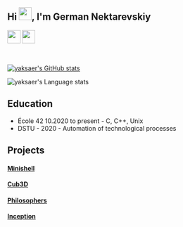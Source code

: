 ## Hi <img src="https://github.com/TheDudeThatCode/TheDudeThatCode/blob/master/Assets/Hi.gif" width="29px">, I'm German Nektarevskiy

<a href="https://t.me/yaksaer">
  <img align="center" width="30px" src="https://cdn-icons-png.flaticon.com/512/2111/2111644.png"/>
</a>
<a href="mailto:germannektar@gmail.com">
  <img align="left" width="30px" src="https://cdn-icons-png.flaticon.com/512/324/324123.png"/>
</a>
<br />
<br />
<br />

[![yaksaer's GitHub stats](https://github-readme-stats.vercel.app/api?username=yaksaer)](https://github.com/anuraghazra/github-readme-stats)

![yaksaer's Language stats](https://github-readme-stats-eight-theta.vercel.app/api/top-langs/?username=yaksaer&layout=compact&langs_count=8&hide_border=true)
<br />

## Education
- École 42 10.2020 to present - C, C++, Unix
- DSTU - 2020 - Automation of technological processes

## Projects

#### [Minishell](https://github.com/yaksaer/minishell)
#### [Cub3D](https://github.com/yaksaer/cub3D)
#### [Philosophers](https://github.com/yaksaer/philosophers)
#### [Inception](https://github.com/yaksaer/Inception)
